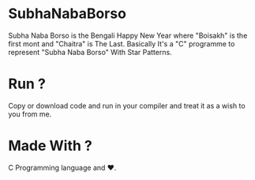 # SubhaNabaBorso
Subha Naba Borso is the Bengali Happy New Year where "Boisakh" is the first mont and "Chaitra" is The Last. Basically It's a "C" programme to represent "Subha Naba Borso" With Star Patterns.

# Run ?
Copy or download code and run in your compiler and treat it as a wish to you from me.

# Made With ?
C Programming language and ❤️.
